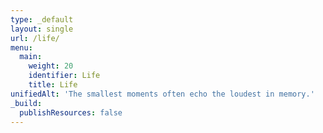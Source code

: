```yaml
---
type: _default
layout: single
url: /life/
menu:
  main:
    weight: 20
    identifier: Life
    title: Life
unifiedAlt: 'The smallest moments often echo the loudest in memory.'
_build:
  publishResources: false
---
```

